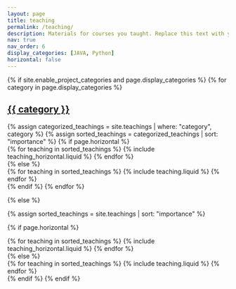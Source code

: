 ```yaml
---
layout: page
title: teaching
permalink: /teaching/
description: Materials for courses you taught. Replace this text with your description.
nav: true
nav_order: 6
display_categories: [JAVA, Python]
horizontal: false
---
```


<!-- pages/teaching.md -->
<div class="projects">
{% if site.enable_project_categories and page.display_categories %}
  <!-- Display categorized projects -->
  {% for category in page.display_categories %}
  <a id="{{ category }}" href=".#{{ category }}">
    <h2 class="category">{{ category }}</h2>
  </a>
  {% assign categorized_teachings = site.teachings | where: "category", category %}
  {% assign sorted_teachings = categorized_teachings | sort: "importance" %}
  <!-- Generate cards for each teachings -->
  {% if page.horizontal %}
  <div class="container">
    <div class="row row-cols-1 row-cols-md-2">
    {% for teaching in sorted_teachings %}
      {% include teaching_horizontal.liquid %}
    {% endfor %}
    </div>
  </div>
  {% else %}
  <div class="row row-cols-1 row-cols-md-3">
    {% for teaching in sorted_teachings %}
      {% include teaching.liquid %}
    {% endfor %}
  </div>
  {% endif %}
  {% endfor %}

{% else %}

<!-- Display projects without categories -->

{% assign sorted_teachings = site.teachings | sort: "importance" %}

  <!-- Generate cards for each project -->

{% if page.horizontal %}

  <div class="container">
    <div class="row row-cols-1 row-cols-md-2">
    {% for teaching in sorted_teachings %}
      {% include teaching_horizontal.liquid %}
    {% endfor %}
    </div>
  </div>
  {% else %}
  <div class="row row-cols-1 row-cols-md-3">
    {% for teaching in sorted_teachings %}
      {% include teaching.liquid %}
    {% endfor %}
  </div>
  {% endif %}
{% endif %}
</div>


